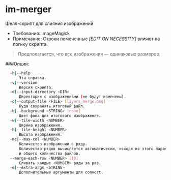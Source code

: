 # im-merger
Шелл-скрипт для слияния изображений

- Требования:  ImageMagick
- Примечание:  Строки помеченные *[EDIT ON NECESSITY]* влияют на логику скрипта.

> Предполагается, что все изображения — одинаковых размеров.
    
###Опции:
```sh
  -h|--help
      Эта справка.
  -v|--version
      Версия скрипта.
  -d|--input-directory <DIR>
      Директория с изображениями (не будут изменены).
  -o|--output-file <FILE> [layers_merge.png]
      Куда сохранять итоговый файл.
  -b|--background <STRING> [none]
      Цвет фона для итогового изображения.  
  -w|--tile-width <NUMBER>
      Ширина изображения.
  -h|--tile-height <NUMBER>
      Высота изображения.
  -mc|--max-col <NUMBER>
      Количество изображений в ряду. 
      Количество рядов вычисляется автоматически, исходя из этого параметра
      и общего количества файлов.
  --merge-each-row <NUMBER> [10]
      Сливать каждые <NUMBER> ряды за раз. 
  -e|--extra-args <STRING>
      Дополнительные аргументы для convert.  
```      
